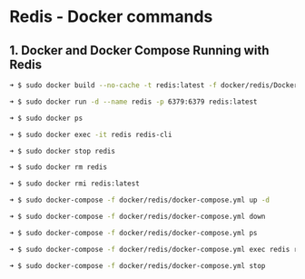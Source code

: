 # Redis - Docker commands

## 1. Docker and Docker Compose Running with Redis

```bash
➜ $ sudo docker build --no-cache -t redis:latest -f docker/redis/Dockerfile.redis .
```

```bash
➜ $ sudo docker run -d --name redis -p 6379:6379 redis:latest
```

```bash
➜ $ sudo docker ps
```

```bash
➜ $ sudo docker exec -it redis redis-cli
```

```bash
➜ $ sudo docker stop redis
```

```bash
➜ $ sudo docker rm redis
```

```bash
➜ $ sudo docker rmi redis:latest
```

```bash
➜ $ sudo docker-compose -f docker/redis/docker-compose.yml up -d
```

```bash
➜ $ sudo docker-compose -f docker/redis/docker-compose.yml down
```

```bash
➜ $ sudo docker-compose -f docker/redis/docker-compose.yml ps
```

```bash
➜ $ sudo docker-compose -f docker/redis/docker-compose.yml exec redis redis-cli
```

```bash
➜ $ sudo docker-compose -f docker/redis/docker-compose.yml stop
```
